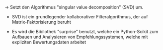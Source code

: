 -> Setzt den Algorithmus "singular value decomposition" (SVD) um.

- SVD ist ein grundlegender kollaborativer Filteralgorithmus, der auf Matrix-Faktorisierung beruht

- Es wird die Bibilothek "surprise" benutzt, welche ein Python-Scikit zum
  Aufbauen und Analysieren von Empfehlungssystemen, welche mit expliziten Bewertungsdaten arbeitet